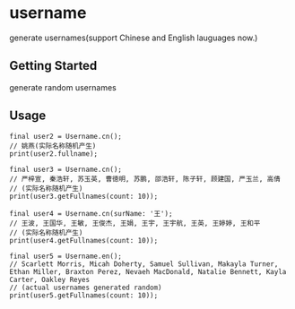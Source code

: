 # username
generate usernames(support Chinese and English lauguages now.)


## Getting Started
generate random usernames

## Usage
```
final user2 = Username.cn();
// 姚燕(实际名称随机产生)
print(user2.fullname);

final user3 = Username.cn();
// 严梓宣, 秦浩轩, 苏玉英, 曹徳明, 苏鹏, 邵浩轩, 陈子轩, 顾建国, 严玉兰, 高倩
// (实际名称随机产生)
print(user3.getFullnames(count: 10));

final user4 = Username.cn(surName: '王');
// 王波, 王国华, 王敏, 王俊杰, 王娟, 王宇, 王宇航, 王英, 王婷婷, 王和平
// (实际名称随机产生)
print(user4.getFullnames(count: 10));

final user5 = Username.en();
// Scarlett Morris, Micah Doherty, Samuel Sullivan, Makayla Turner, Ethan Miller, Braxton Perez, Nevaeh MacDonald, Natalie Bennett, Kayla Carter, Oakley Reyes
// (actual usernames generated random)
print(user5.getFullnames(count: 10));
```

